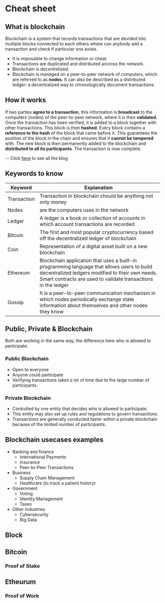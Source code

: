 # Cheat sheet

## What is blockchain

Blockchain is a system that records transactions that are devided into multiple blocks connected to each others where can anybody add a transaction and check if particular one exists.

- It is impossible to change information or cheat.
- Transactions are duplicated and distributed accross the network.
- Blockchain is decentrelized.
- Blockchain  is managed on a peer-to-peer network of computers, which are referred to as **nodes**. It can also be described as a distributed ledger: a decentralized way to chronologically document transactions.

## How it works

If two parties **agree to a transaction**, this information is **broadcast** to the computers (nodes) of the peer-to-peer network, where it is then **validated**. Once the transaction has been verified, it is added to a block together with other transactions. This block is then **hashed**. Every block contains a **reference to the hash** of the block that came before it. This guarantees the position of the block in the chain and ensures that it **cannot be tampered** with. The new block is then permanently added to the blockchain and **distributed to all its participants**. The transaction is now complete.

-- Click [here](https://blog.bosch-si.com/blockchain/10-things-you-need-to-know-about-blockchain/) to see all the blog

## Keywords to know

|Keyword|Explanation|
|---|---|
|Transaction| Transaction in blockchain chould be anything not only money |
|Nodes|are the computers uses in the network|
|Ledger|A ledger is a book or collection of accounts in which account transactions are recorded|
|Bitcoin| The first and most popular cryptocurrency based off the decentralized ledger of blockchain|
|Coin|Representation of a digital asset built on a new blockchain|
|Ethereum|Blockchain application that uses a built-in programming language that allows users to build decentralized ledgers modified to their own needs. Smart contracts are used to validate transactions in the ledger|
|Gossip| It is a peer-to-peer communication mechanism in which nodes periodically exchange state information about themselves and other nodes they know |

## Public, Private &  Blockchain

Both are working in the same way, the difference here who is allowed to participate.

### Public Blockchain

- Open to everyone
- Anyone could participate
- Verifying transactions takes a lot of time due to the large number of participants.
  
### Private Blockchain

- Controlled by one entity that decides who is allowed to participate. 
- This entity may also set up rules and regulations to govern transactions. 
- Transactions are generally conducted faster within a private blockchain because of the limited number of participants.

## Blockchain usecases examples

- Banking and finance
  - International Payments
  - Insurance
  - Peer-to-Peer Transactions
- Business
  - Supply Chain Management
  - Healthcare (to track a patient history)
- Government
  - Voting
  - Identity Management
  - Taxes
- Other Industries
  - Cybersecurity
  - Big Data

## Block 
## Bitcoin 
### Proof of Stake
## Etheurum 
### Proof of Work